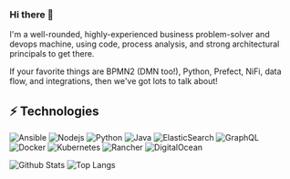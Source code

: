 ### Hi there 👋

I'm a well-rounded, highly-experienced business problem-solver and devops machine, using code, process analysis, and strong architectural principals to get there.

If your favorite things are BPMN2 (DMN too!), Python, Prefect, NiFi, data flow, and integrations, then we've got lots to talk about!

<!--
**staylorx/staylorx** is a ✨ _special_ ✨ repository because its `README.md` (this file) appears on your GitHub profile.

Here are some ideas to get you started:

- 🔭 I’m currently working on ...
- 🌱 I’m currently learning ...
- 👯 I’m looking to collaborate on ...
- 🤔 I’m looking for help with ...
- 💬 Ask me about ...
- 📫 How to reach me: ...
- 😄 Pronouns: ...
- ⚡ Fun fact: ...
-->

## ⚡ Technologies

![Ansible](https://img.shields.io/badge/-Ansible-green?style=flat-square&logo=ansible)
![Nodejs](https://img.shields.io/badge/-Nodejs-black?style=flat-square&logo=Node.js)
![Python](https://img.shields.io/badge/-Python-black?style=flat-square&logo=Python)
![Java](https://img.shields.io/badge/-java-E34A86?style=flat-square&logo=java)
![ElasticSearch](https://img.shields.io/badge/-ElasticSearch-005571?style=flat-square&logo=elasticsearch)
![GraphQL](https://img.shields.io/badge/-GraphQL-E10098?style=flat-square&logo=graphql)
![Docker](https://img.shields.io/badge/-Docker-black?style=flat-square&logo=docker)
![Kubernetes](https://img.shields.io/badge/-Kubernetes-black?style=flat-square&logo=kubernetes)
![Rancher](https://img.shields.io/badge/-Rancher-blue?style=flat-square&logo=rancher)
![DigitalOcean](https://img.shields.io/badge/-Digital%20Ocean-darkblue?style=flat-square&logo=digitalocean)


![Github Stats](https://github-readme-stats.vercel.app/api?username=staylorx&count_private=true&show_icons=true)
![Top Langs](https://github-readme-stats.vercel.app/api/top-langs/?username=staylorx&hide=TeX&layout=compact)
